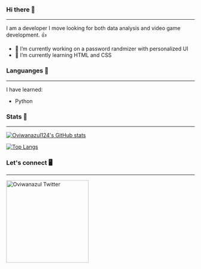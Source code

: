 ### Hi there 👋

---

I am a developer I move looking for both data analysis and video game development. 👍

- 🔭 I’m currently working on a password randmizer with personalized UI
- 🌱 I’m currently learning HTML and CSS

### Languanges 🐍

---

I have learned:

  - Python 

### Stats 📄

---

[![Oviwanazul124's GitHub stats](https://github-readme-stats.vercel.app/api?username=oviwanazul124&count_private=true)](https://github.com/anuraghazra/github-readme-stats)

[![Top Langs](https://github-readme-stats.vercel.app/api/top-langs/?username=oviwanazul124&layout=compact)](https://github.com/anuraghazra/github-readme-stats)

### Let's connect 🖥️

---
<a href="https://twitter.com/oviwanazul124">
  <img align="left" alt="Oviwanazul Twitter" width="220px" src="https://img.shields.io/twitter/follow/oviwanazul124?style=social" />
</a>



